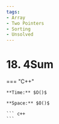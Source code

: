 ```yaml
---
tags:
- Array
- Two Pointers
- Sorting
- Unsolved
---
```



# 18. 4Sum

=== "C++"

    **Time:** $O()$

    **Space:** $O()$

    ``` c++
    ```